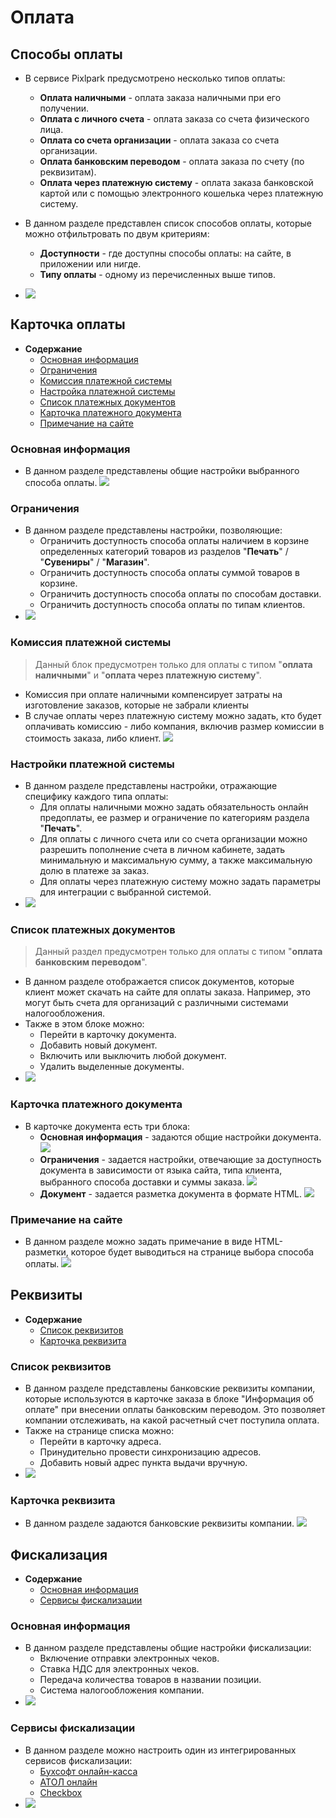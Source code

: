 # Оплата
## Способы оплаты
* В сервисе Pixlpark предусмотрено несколько типов оплаты:
    + __Оплата наличными__ - оплата заказа наличными при его получении.
    + __Оплата с личного счета__ - оплата заказа со счета физического лица.
    + __Оплата со счета организации__ - оплата заказа со счета организации.
    + __Оплата банковским переводом__ - оплата заказа по счету (по реквизитам).
    + __Оплата через платежную систему__ - оплата заказа банковской картой или с помощью электронного кошелька через платежную систему.

* В данном разделе представлен список способов оплаты, которые можно отфильтровать по двум критериям:
    + __Доступности__ - где доступны способы оплаты: на сайте, в приложении или нигде.
    + __Типу оплаты__ - одному из перечисленных выше типов.
* ![](../_media/site/payments.png)

## Карточка оплаты
* __Содержание__
    + [Основная информация](/site/payments?id=Основная-информация)
    + [Ограничения](/site/payments?id=Ограничения)
    + [Комиссия платежной системы](/site/payments?id=Комиссия-платежной-системы)
    + [Настройка платежной системы](/site/payments?id=Настройка-платежной-системы)
    + [Список платежных документов](/site/payments?id=Список-платежных-документов)
    + [Карточка платежного документа](/site/payments?id=Карточка-платежного-документа)
    + [Примечание на сайте](/site/payments?id=Примечание-на-сайте)

### Основная информация
* В данном разделе представлены общие настройки выбранного способа оплаты.
![](../_media/site/payment-general.png)

### Ограничения
* В данном разделе представлены настройки, позволяющие:
    + Ограничить доступность способа оплаты наличием в корзине определенных категорий товаров из разделов "__Печать__" / "__Сувениры__" / "__Магазин__". 
    + Ограничить доступность способа оплаты суммой товаров в корзине.
    + Ограничить доступность способа оплаты по способам доставки.
    + Ограничить доступность способа оплаты по типам клиентов.
* ![](../_media/site/payment-restriction.png)

### Комиссия платежной системы
> Данный блок предусмотрен только для оплаты с типом "__оплата наличными__" и "__оплата через платежную систему__".
* Комиссия при оплате наличными компенсирует затраты на изготовление заказов, которые не забрали клиенты
* В случае оплаты через платежную систему можно задать, кто будет оплачивать комиссию - либо компания, включив размер комиссии в стоимость заказа, либо клиент.
![](../_media/site/site53.png)

### Настройки платежной системы
* В данном разделе представлены настройки, отражающие специфику каждого типа оплаты:
    + Для оплаты наличными можно задать обязательность онлайн предоплаты, ее размер и ограничение по категориям раздела "__Печать__".
    + Для оплаты с личного счета или со счета организации можно разрешить пополнение счета в личном кабинете, задать минимальную и максимальную сумму, а также максимальную долю в платеже за заказ.
    + Для оплаты через платежную систему можно задать параметры для интеграции с выбранной системой.
* ![](../_media/site/payment-settings.png)

### Список платежных документов
> Данный раздел предусмотрен только для оплаты с типом "__оплата банковским переводом__".
* В данном разделе отображается список документов, которые клиент может скачать на сайте для оплаты заказа. Например, это могут быть счета для организаций с различными системами налогообложения.
* Также в этом блоке можно:
    + Перейти в карточку документа.
    + Добавить новый документ.
    + Включить или выключить любой документ.
    + Удалить выделенные документы.
* ![](../_media/site/payment-invoices.png)

### Карточка платежного документа
* В карточке документа есть три блока:
    + __Основная информация__ - задаются общие настройки документа.
    ![](../_media/site/payment-invoice-general.png)
    + __Ограничения__ - задается настройки, отвечающие за доступность документа в зависимости от языка сайта, типа клиента, выбранного способа доставки и суммы заказа.
    ![](../_media/site/payment-invoice-restriction.png)
    + __Документ__ - задается разметка документа в формате HTML.
    ![](../_media/site/payment-invoice-document.png)

### Примечание на сайте
* В данном разделе можно задать примечание в виде HTML-разметки, которое будет выводиться на странице выбора способа оплаты.
![](../_media/site/site56.png)

## Реквизиты
* __Содержание__
    + [Список реквизитов](/site/payments?id=Список-реквизитов)
    + [Карточка реквизита](/site/payments?id=Карточка-реквизита)

### Список реквизитов
* В данном разделе представлены банковские реквизиты компании, которые используются в карточке заказа в блоке "Информация об оплате" при внесении оплаты банковским переводом. Это позволяет компании отслеживать, на какой расчетный счет поступила оплата.
* Также на странице списка можно:
    + Перейти в карточку адреса.
    + Принудительно провести синхронизацию адресов.
    + Добавить новый адрес пункта выдачи вручную.
* ![](../_media/site/payments-requisites.png)

### Карточка реквизита
* В данном разделе задаются банковские реквизиты компании.
![](../_media/site/payments-requisite.png)

## Фискализация
* __Содержание__
    + [Основная информация](/site/payments?id=Основная-информация-1)
    + [Сервисы фискализации](/site/payments?id=Сервисы-фискализации)

### Основная информация
* В данном разделе представлены общие настройки фискализации:
    + Включение отправки электронных чеков.
    + Ставка НДС для электронных чеков.
    + Передача количества товаров в названии позиции.
    + Система налогообложения компании.
* ![](../_media/site/payments-fiscalization-general.png)

### Сервисы фискализации
* В данном разделе можно настроить один из интегрированных сервисов фискализации:
    + [Бухсофт онлайн-касса](https://www.buhsoft.ru/news/695-buhsoft-onlayn-kassa-servis-pechati-kassovyh-chekov)
    + [АТОЛ онлайн](https://online.atol.ru/)
    + [Checkbox](https://checkbox.ua/)
* ![](../_media/site/site45.png)